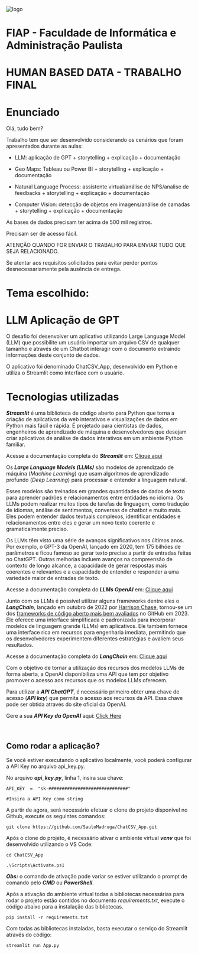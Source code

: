 ![logo](https://github.com/SauloMadruga/ChatCSV_App/assets/41789667/03498a6c-ddb0-40e3-8510-453ecf3fd312)

# FIAP - Faculdade de Informática e Administração Paulista

# **HUMAN BASED DATA - TRABALHO FINAL**

# Enunciado

Olá, tudo bem?

Trabalho tem que ser desenvolvido considerando os cenários que foram apresentados durante as aulas:

- LLM: aplicação de GPT + storytelling + explicação + documentação

- Geo Maps: Tableau ou Power BI + storytelling + explicação + documentação

- Natural Language Process: assistente virtual/análise de NPS/analise de feedbacks + storytelling + explicação + documentação

- Computer Vision: detecção de objetos em imagens/análise de camadas + storytelling + explicação + documentação

As bases de dados precisam ter acima de 500 mil registros.

Precisam ser de acesso fácil.

ATENÇÃO QUANDO FOR ENVIAR O TRABALHO PARA ENVIAR TUDO QUE SEJA RELACIONADO.

Se atentar aos requisitos solicitados para evitar perder pontos desnecessariamente pela ausência de entrega.

# Tema escolhido: 
<h1>LLM Aplicação de GPT</h1>

O desafio foi desenvolver um aplicativo utilizando Large Language Model (LLM) que possibilite um usuário importar um arquivo CSV de qualquer tamanho e através de um Chatbot interagir com o documento extraindo informações deste conjunto de dados.

O aplicativo foi denominado ChatCSV_App, desenvolvido em Python e utiliza o Streamlit como interface com o usuário.

# Tecnologias utilizadas
***Streamlit*** é uma biblioteca de código aberto para Python que torna a criação de aplicativos da web interativos e visualizações de dados em Python mais fácil e rápida. É projetado para cientistas de dados, engenheiros de aprendizado de máquina e desenvolvedores que desejam criar aplicativos de análise de dados interativos em um ambiente Python familiar.

Acesse a documentação completa do ***Streamlit*** em: <a  href="https://streamlit.io/"> Clique aqui </a>

Os ***Large Language Models (LLMs)*** são modelos de aprendizado de máquina (*Machine Learning*) que usam algoritmos de aprendizado profundo (*Deep Learning*) para processar e entender a linguagem natural.

Esses modelos são treinados em grandes quantidades de dados de texto para aprender padrões e relacionamentos entre entidades no idioma. Os LLMs podem realizar muitos tipos de tarefas de linguagem, como tradução de idiomas, análise de sentimentos, conversas de chatbot e muito mais. Eles podem entender dados textuais complexos, identificar entidades e relacionamentos entre eles e gerar um novo texto coerente e gramaticalmente preciso.

Os LLMs têm visto uma série de avanços significativos nos últimos anos. Por exemplo, o GPT-3 da OpenAI, lançado em 2020, tem 175 bilhões de parâmetros e ficou famoso ao gerar texto preciso a partir de entradas feitas no ChatGPT. Outras melhorias incluem avanços na compreensão de contexto de longo alcance, a capacidade de gerar respostas mais coerentes e relevantes e a capacidade de entender e responder a uma variedade maior de entradas de texto.

Acesse a documentação completa do ***LLMs OpenAI*** em: <a  href="https://platform.openai.com/docs/models"> Clique aqui </a>

Junto com os LLMs é possível utilizar alguns frameworks dentre eles o ***LangChain***, lançado em outubro de 2022 por [Harrison Chase](https://www.linkedin.com/in/harrison-chase-961287118), tornou-se um dos [frameworks de código aberto mais bem avaliados](https://github.com/langchain-ai/langchain) no GitHub em 2023. Ele oferece uma interface simplificada e padronizada para incorporar modelos de linguagem grande (LLMs) em aplicativos. Ele também fornece uma interface rica em recursos para engenharia imediata, permitindo que os desenvolvedores experimentem diferentes estratégias e avaliem seus resultados.

Acesse a documentação completa do ***LangChain*** em: <a  href="https://python.langchain.com/docs/integrations/llms/openai"> Clique aqui </a>

Com o objetivo de tornar a utilização dos recursos dos modelos LLMs de forma aberta, a OpenAI disponibiliza uma API que tem por objetivo promover o acesso aos recursos que os modelos LLMs oferecem.

Para utilizar a ***API ChatGPT***, é necessário primeiro obter uma chave de acesso (***API key***) que permita o acesso aos recursos da API. Essa chave pode ser obtida através do site oficial da OpenAI.

Gere a sua ***API Key da OpenAI*** aqui: <a  href="https://platform.openai.com/account/api-keys"> Click Here </a>

<br>
<h2> Como rodar a aplicação? </h2>

Se você estiver executando o aplicativo localmente, você poderá configurar a API Key no arquivo api_key.py. <br>

No arquivo ***api_key.py***, linha 1, insira sua chave: <br>

```
API_KEY  =  "sk-##############################"

#Insira a API Key como string
```

A partir de agora, será necessário efetuar o clone do projeto disponível no Github, execute os seguintes comandos:
```
git clone https://github.com/SauloMadruga/ChatCSV_App.git
```
Após o clone do projeto, é necessário ativar o ambiente virtual ***venv*** que foi desenvolvido utilizando o VS Code:
```
cd ChatCSV_App

.\Scripts\Activate.ps1
```
***Obs:*** o comando de ativação pode variar se estiver utilizando o prompt de comando pelo ***CMD*** ou ***PowerShell***.

Após a ativação do ambiente virtual todas a bibliotecas necessárias para rodar o projeto estão contidos no documento *requirements.txt*, execute o código abaixo para a instalação das bibliotecas.
```
pip install -r requirements.txt
```

Com todas as bibliotecas instaladas, basta executar o serviço do Streamlit através do código:
```
streamlit run App.py
```

